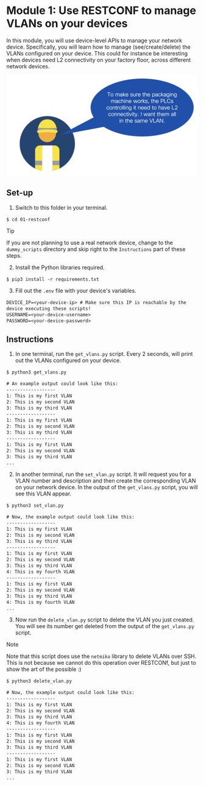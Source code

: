 # Module 1: Use RESTCONF to manage VLANs on your devices

In this module, you will use device-level APIs to manage your network device. Specifically, you will learn how to manage (see/create/delete) the VLANs configured on your device. This could for instance be interesting when devices need L2 connectivity on your factory floor, across different network devices. 

![](use_case.png)

## Set-up

1. Switch to this folder in your terminal.

```
$ cd 01-restconf
```

> [!TIP]
> If you are not planning to use a real network device, change to the `dummy_scripts` directory and skip right to the `Instructions` part of these steps.

2. Install the Python libraries required.

```
$ pip3 install -r requirements.txt
```

3. Fill out the `.env` file with your device's variables.

```
DEVICE_IP=<your-device-ip> # Make sure this IP is reachable by the device executing these scripts!
USERNAME=<your-device-username>
PASSWORD=<your-device-password>
```

## Instructions

1. In one terminal, run the `get_vlans.py` script. Every 2 seconds, will print out the VLANs configured on your device.

```
$ python3 get_vlans.py
```

```
# An example output could look like this: 
------------------
1: This is my first VLAN
2: This is my second VLAN
3: This is my third VLAN
------------------
1: This is my first VLAN
2: This is my second VLAN
3: This is my third VLAN
------------------
1: This is my first VLAN
2: This is my second VLAN
3: This is my third VLAN
...
```

2. In another terminal, run the `set_vlan.py` script. It will request you for a VLAN number and description and then create the corresponding VLAN on your network device. In the output of the `get_vlans.py` script, you will see this VLAN appear. 

```
$ python3 set_vlan.py
```

```
# Now, the example output could look like this: 
------------------
1: This is my first VLAN
2: This is my second VLAN
3: This is my third VLAN
------------------
1: This is my first VLAN
2: This is my second VLAN
3: This is my third VLAN
4: This is my fourth VLAN
------------------
1: This is my first VLAN
2: This is my second VLAN
3: This is my third VLAN
4: This is my fourth VLAN
...
```

3. Now run the `delete_vlan.py` script to delete the VLAN you just created. You will see its number get deleted from the output of the `get_vlans.py` script.

> [!NOTE]  
> Note that this script does use the `netmiko` library to delete VLANs over SSH. This is not because we cannot do this operation over RESTCONf, but just to show the art of the possible :)

```
$ python3 delete_vlan.py
```

```
# Now, the example output could look like this: 
------------------
1: This is my first VLAN
2: This is my second VLAN
3: This is my third VLAN
4: This is my fourth VLAN
------------------
1: This is my first VLAN
2: This is my second VLAN
3: This is my third VLAN
------------------
1: This is my first VLAN
2: This is my second VLAN
3: This is my third VLAN
...
```
